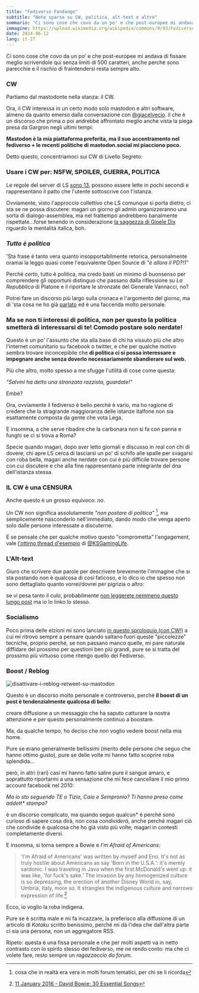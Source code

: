 ```yaml
---
title: "Fediverso Fandango"
subtitle: "Note sparse su CW, politica, alt-text e altro"
sommario: "Ci sono cose che covo da un po' e che post-europee mi andava di fissare meglio scrivendole qui senza limiti di 500 caratteri, anche perché sono parecchie e il rischio di fraintendersi resta sempre alto."
immagine: https://upload.wikimedia.org/wikipedia/commons/9/93/Fediverse_logo_proposal.svg
date: 2024-06-12
lang: it-IT
---
```


Ci sono cose che covo da un po' e che post-europee mi andava di fissare meglio scrivendole qui senza limiti di 500 caratteri, anche perché sono parecchie e il rischio di fraintendersi resta sempre alto.

### CW

Partiamo dal mastodonte nella stanza: il CW.

Ora, il CW interessa in un certo modo solo mastodon e altri software, almeno da quanto emerso dalla conversazione con [@giacelvecio](https://diversispiritus.net.br/channel/giacelvecio). il che è un discorso che prima o poi andrebbe affrontato meglio anche vista la piega presa da Gargron negli ultimi tempi: 

**Mastodon è la mia piattaforma preferita, ma il suo accentramento nel fediverso + le recenti politiche di mastodon.social mi piacciono poco.**

Detto questo, concentriamoci sui CW di Livello Segreto:

### Usare i CW per: NSFW, SPOILER, GUERRA, POLITICA

Le regole del server di LS [sono 13](https://livellosegreto.it/about), possono essere lette in pochi secondi e rappresentano il patto che l'utente sottoscrive con l'istanza.

Ovviamente, visto l'approccio collettivo che LS comunque si porta dietro, ci sta se ne possa discutere: magari un giorno gli admin organizzeranno una sorta di dialogo-assemblea, ma nel frattempo andrebbero banalmente rispettate...forse tenendo in considerazione [la saggezza di Gioele Dix](https://www.youtube.com/watch?app=desktop&v=8xuAw0_6qwE) riguardo la mentalità italica, boh.

### _Tutto è politica_ 

'Sta frase è tanto vera quanto insopportabilmente retorica, personalmente oramai la leggo quasi come l'equivalente Open Source di _"è allora il PD?!1"_

Perché _certo_, tutto è politica, ma credo basti un minimo di buonsenso per comprendere gli opportuni distinguo che passano dalla riflessione su _La Repubblica_ di Platone e il riportare le stronzate del Generale Vannacci, no?

Potrei fare un discorso più largo sulla cronaca e l'argomento del giorno, ma di 'sta cosa ne ho già [parlato](https://www.andreacorinti.com/posts/ita/mastodon-migrazione-2/) ed è una faccenda molto personale. 

### Ma se non ti interessi di politica, non per questo la politica smetterà di interessarsi di te! Comodo postare solo nerdate!

Questo è un po' l'assunto che sta alla base di chi ha vissuto più che altro l'internet comunitario su facebook o twitter, e che per qualche motivo sembra trovare inconcepibile che **di politica ci si possa interessare e impegnare anche senza doverlo necessariamente sbandierare sul web.**

Più che altro, molto spesso a me sfugge l'utilità di cose come questa: 

_"Salvini ha detto una stronzata razzista, guardate!"_

Embè? 

Ora, ovviamente il fediverso è bello perchè è vario, ma ho ragione di credere che la stragrande maggioranza delle istanze italfone non sia esattamente composta da gente che vota Lega. 

E insomma, a che serve ribadire che la carbonara non si fa con panna e funghi se ci si trova a Roma? 

Specie quando magari, dopo aver letto giornali e discusso in real con chi di dovere, chi apre LS cerca di lasciarsi un po' di schifo alle spalle per svagarsi con roba bella, magari anche nerdate con cui è più difficile trovare persone con cui discutere e che alla fine rappresentano parte integrante del dna dell'istanza stessa. 

### IL CW è una CENSURA

Anche questo è un grosso equivoco: _no_. 

Un CW non significa assolutamente _"non postare di politica"_ [^forum], ma semplicemente nasconderlo nell'immediato, dando modo che venga aperto solo dalle persone interessate a discuterne.

E se pensate che per qualche motivo questo "comprometta" l'engagement, vale [l'ottimo thread d'esempio](https://livellosegreto.it/@KSGamingLife/112576071996662818) di [@KSGamingLife](https://livellosegreto.it/@KSGamingLife).

[^forum]: cosa che in realtà era vera in molti forum tematici, per chi se li ricorda

### L'Alt-text 

Giuro che scrivere due parole per descrivere brevemente l'immagine che si sta postando non è qualcosa di così faticoso, e lo dico io che spesso non sono dettagliato quanto vorrei/dovrei per pigrizia o altro: 

se vi pesa tanto il culo, probabilmente [non leggerete nemmeno questo lungo post](https://www.kwbell.eu/mastonotes/alt-text-for-mastodon-images/) ma io lo linko lo stesso. 

### Socialismo

Poco prima delle elzioni mi sono lanciato [in questo sproloquio (con CW!)](https://livellosegreto.it/@xabacadabra/112513442988209443) a cui mi ritrovo sempre a pensare quando saltano fuori queste "piccolezze" tecniche, proprio perché, se non passano manco quelle, mi pare naturale diffidare del prossimo per questioni ben più grandi, pure se si tratta del prossimo più virtuoso come ritengo quello del Fediverso.

### Boost / Reblog

![disattivare-i-reblog-retweet-su-mastodon](/img/reblog.jpg)

Questo è un discorso molto personale e controverso, perché **il boost di un post è tendenzialmente qualcosa di bello:**

creare diffusione a un messaggio che ha saputo catturare la nostra attenzione e per questo personalmente continuo a boostare.

Ma, da qualche tempo, ho deciso che non voglio vedere boost nella mia home.

Pure se erano generalmente bellissimi (merito delle persone che seguo che hanno ottimo gusto), pure se delle volte mi hanno fatto scoprire roba splendida...

però, in altri (rari) casi mi hanno fatto salire pure il sangue amaro, e soprattutto riportarmi a una sensazione che mi fece cancellare il mio primo account facebook nel 2010: 

_Ma io sto seguendo TE o Tizio, Caio e Sempronio? Ti hanno preso come addett* stampa?_ 

è un discorso complicato, ma quando seguo qualcun* è perché sono curioso di sapere cosa dirà, non cosa _condividerà_, anche perché magari ciò che condivide è qualcosa che ho già visto più volte, magari in contesti completamente diversi.

E insomma, si torna sempre a Bowie e _I'm Afraid of Americans_: 

>'I'm Afraid of Americans' was written by myself and Eno. It's not as truly hostile about Americans as say 'Born in the U.S.A.': it's merely sardonic. I was traveling in Java when the first McDonald's went up: it was like, 'for fuck's sake.' The invasion by any homogenized culture is so depressing, the erection of another Disney World in, say, Umbria, Italy, more so. It strangles the indigenous culture and narrows expression of life.[^DavidBowie]

[^DavidBowie]: [11 January 2016 - David Bowie: 30 Essential Songs](https://web.archive.org/web/20210411024605/https://www.rollingstone.com/music/music-lists/david-bowie-best-songs-33438/im-afraid-of-americans-1997-3-151698/)

Ecco, io voglio la roba indigena. 

Pure se è scritta male e mi fa incazzare, la preferisco alla diffusione di un articolo di _Kotaku_ scritto benissimo, perché mi dà l'idea che dall'altra parte ci sia una persona, non un aggregatore RSS. 

Ripeto: questa è una fissa personale e che per molti aspetti va in netto contrasto con lo spirito stesso del fediverso, me ne rendo conto: ma che ci volete fare, resto sempre un _ragazzaccio da forum._